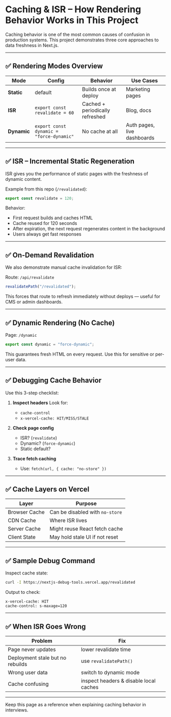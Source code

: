 # Caching & ISR – How Rendering Behavior Works in This Project

Caching behavior is one of the most common causes of confusion in production systems. This project demonstrates three core approaches to data freshness in Next.js.

---

## ✅ Rendering Modes Overview

| Mode | Config | Behavior | Use Cases |
|------|--------|----------|-----------|
| **Static** | default | Builds once at deploy | Marketing pages |
| **ISR** | `export const revalidate = 60` | Cached + periodically refreshed | Blog, docs |
| **Dynamic** | `export const dynamic = "force-dynamic"` | No cache at all | Auth pages, live dashboards |

---

## ✅ ISR – Incremental Static Regeneration

ISR gives you the performance of static pages with the freshness of dynamic content.

Example from this repo (`/revalidated`):

```ts
export const revalidate = 120;
````

Behavior:

* First request builds and caches HTML
* Cache reused for 120 seconds
* After expiration, the next request regenerates content in the background
* Users always get fast responses

---

## ✅ On-Demand Revalidation

We also demonstrate manual cache invalidation for ISR:

Route: `/api/revalidate`

```ts
revalidatePath("/revalidated");
```

This forces that route to refresh immediately without deploys — useful for CMS or admin dashboards.

---

## ✅ Dynamic Rendering (No Cache)

Page: `/dynamic`

```ts
export const dynamic = "force-dynamic";
```

This guarantees fresh HTML on every request. Use this for sensitive or per-user data.

---

## ✅ Debugging Cache Behavior

Use this 3-step checklist:

1. **Inspect headers**
   Look for:

   * `cache-control`
   * `x-vercel-cache: HIT/MISS/STALE`

2. **Check page config**

   * ISR? (`revalidate`)
   * Dynamic? (`force-dynamic`)
   * Static default?

3. **Trace fetch caching**

   * Use: `fetch(url, { cache: "no-store" })`

---

## ✅ Cache Layers on Vercel

| Layer         | Purpose                         |
| ------------- | ------------------------------- |
| Browser Cache | Can be disabled with `no-store` |
| CDN Cache     | Where ISR lives                 |
| Server Cache  | Might reuse React fetch cache   |
| Client State  | May hold stale UI if not reset  |

---

## ✅ Sample Debug Command

Inspect cache state:

```bash
curl -I https://nextjs-debug-tools.vercel.app/revalidated
```

Output to check:

```
x-vercel-cache: HIT
cache-control: s-maxage=120
```

---

## ✅ When ISR Goes Wrong

| Problem                          | Fix                                    |
| -------------------------------- | -------------------------------------- |
| Page never updates               | lower revalidate time                  |
| Deployment stale but no rebuilds | use `revalidatePath()`                 |
| Wrong user data                  | switch to dynamic mode                 |
| Cache confusing                  | inspect headers & disable local caches |

---

Keep this page as a reference when explaining caching behavior in interviews.
